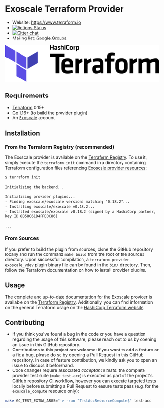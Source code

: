 # Exoscale Terraform Provider

- Website: https://www.terraform.io
- [![Actions Status](https://github.com/exoscale/terraform-provider-exoscale/workflows/CI/badge.svg?branch=master)](https://github.com/exoscale/terraform-provider-exoscale/actions?query=workflow%3ACI+branch%3Amaster)
- [![Gitter chat](https://badges.gitter.im/hashicorp-terraform/Lobby.png)](https://gitter.im/hashicorp-terraform/Lobby)
- Mailing list: [Google Groups](http://groups.google.com/group/terraform-tool)

<img src="https://raw.githubusercontent.com/hashicorp/terraform-website/master/public/img/logo-hashicorp.svg" width="600px">


## Requirements

- [Terraform](https://www.terraform.io/downloads.html) 0.15+
- [Go](https://golang.org/doc/install) 1.16+ (to build the provider plugin)
- An [Exoscale](https://portal.exoscale.com/register) account


## Installation

### From the Terraform Registry (recommended)

The Exoscale provider is available on the [Terraform Registry][tf-exo-registry].
To use it, simply execute the `terraform init` command in a directory containing
Terraform configuration files referencing [Exoscale provider
resources][tf-exo-doc]:

```console
$ terraform init

Initializing the backend...

Initializing provider plugins...
- Finding exoscale/exoscale versions matching "0.18.2"...
- Installing exoscale/exoscale v0.18.2...
- Installed exoscale/exoscale v0.18.2 (signed by a HashiCorp partner, key ID 8B58C61D4FFE0C86)

...
```


### From Sources

If you prefer to build the plugin from sources, clone the GitHub repository
locally and run the command `make build` from the root of the sources directory.
Upon successful compilation, a `terraform-provider-exoscale_vdev` plugin binary
file can be found in the `bin/` directory. Then, follow the Terraform
documentation on [how to install provider plugins][tf-doc-provider-install].


## Usage

The complete and up-to-date documentation for the Exoscale provider is
available on the [Terraform Registry][tf-exo-doc].  Additionally, you can find
information on the general Terraform usage on the [HashiCorp Terraform
website][tf-doc].


## Contributing

* If you think you've found a bug in the code or you have a question regarding
  the usage of this software, please reach out to us by opening an issue in
  this GitHub repository.
* Contributions to this project are welcome: if you want to add a feature or a
  fix a bug, please do so by opening a Pull Request in this GitHub repository.
  In case of feature contribution, we kindly ask you to open an issue to
  discuss it beforehand.
* Code changes require associated *acceptance tests*: the complete provider
  test suite (`make test-acc`) is executed as part of the project's GitHub
  repository [CI workflow][tf-exo-gh-ci], however you can execute targeted
  tests locally before submitting a Pull Request to ensure tests pass (e.g. for
  the `exoscale_compute` resource only):

```sh
make GO_TEST_EXTRA_ARGS="-v -run ^TestAccResourceCompute$" test-acc
```


[tf-doc-provider-install]: https://www.terraform.io/docs/configuration/provider-requirements.html#provider-installation
[tf-doc]: https://www.terraform.io/docs/index.html
[tf-exo-doc]: https://registry.terraform.io/providers/exoscale/exoscale/latest/docs
[tf-exo-gh-ci]: https://github.com/exoscale/terraform-provider-exoscale/actions?query=workflow%3ACI
[tf-exo-registry]: https://registry.terraform.io/providers/exoscale/exoscale/latest
